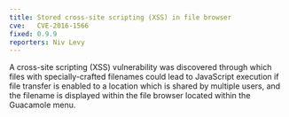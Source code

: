 ```yaml
---
title: Stored cross-site scripting (XSS) in file browser
cve:   CVE-2016-1566
fixed: 0.9.9
reporters: Niv Levy
---
```


A cross-site scripting (XSS) vulnerability was discovered through which files
with specially-crafted filenames could lead to JavaScript execution if file
transfer is enabled to a location which is shared by multiple users, and the
filename is displayed within the file browser located within the Guacamole
menu.

